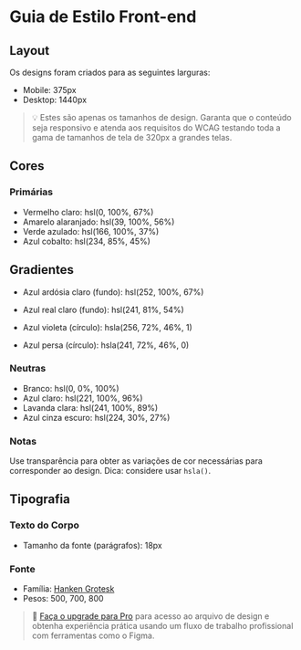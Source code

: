 # Guia de Estilo Front-end

## Layout

Os designs foram criados para as seguintes larguras:

- Mobile: 375px
- Desktop: 1440px

> 💡 Estes são apenas os tamanhos de design. Garanta que o conteúdo seja responsivo e atenda aos requisitos do WCAG testando toda a gama de tamanhos de tela de 320px a grandes telas.

## Cores

### Primárias

- Vermelho claro: hsl(0, 100%, 67%)
- Amarelo alaranjado: hsl(39, 100%, 56%)
- Verde azulado: hsl(166, 100%, 37%)
- Azul cobalto: hsl(234, 85%, 45%)

## Gradientes

- Azul ardósia claro (fundo): hsl(252, 100%, 67%)
- Azul real claro (fundo): hsl(241, 81%, 54%)

- Azul violeta (círculo): hsla(256, 72%, 46%, 1)
- Azul persa (círculo): hsla(241, 72%, 46%, 0)

### Neutras

- Branco: hsl(0, 0%, 100%)
- Azul claro: hsl(221, 100%, 96%)
- Lavanda clara: hsl(241, 100%, 89%)
- Azul cinza escuro: hsl(224, 30%, 27%)
### Notas

Use transparência para obter as variações de cor necessárias para corresponder ao design. Dica: considere usar `hsla()`.

## Tipografia

### Texto do Corpo

- Tamanho da fonte (parágrafos): 18px

### Fonte

- Família: [Hanken Grotesk](https://fonts.google.com/specimen/Hanken+Grotesk)
- Pesos: 500, 700, 800

> 💎 [Faça o upgrade para Pro](https://www.frontendmentor.io/pro?ref=style-guide) para acesso ao arquivo de design e obtenha experiência prática usando um fluxo de trabalho profissional com ferramentas como o Figma.